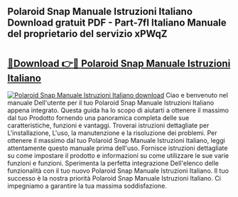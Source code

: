 ## Polaroid Snap Manuale Istruzioni Italiano Download gratuit PDF - Part-7fI Italiano Manuale del proprietario del servizio xPWqZ

# <h2><a href="http://dfa5j5.blite.top/?on=Polaroid+Snap+Manuale+Istruzioni+Italiano">🔗Download 👉🔴 Polaroid Snap Manuale Istruzioni Italiano</a></h2>

[![Polaroid Snap Manuale Istruzioni Italiano download](https://i.imgur.com/lujVjoI.png)](http://dfa5j5.blite.top/?on=Polaroid+Snap+Manuale+Istruzioni+Italiano)
Ciao e benvenuto nel manuale Dell'utente per il tuo Polaroid Snap Manuale Istruzioni Italiano appena integrato. Questa guida ha lo scopo di aiutarti a ottenere il massimo dal tuo Prodotto fornendo una panoramica completa delle sue caratteristiche, funzioni e vantaggi. Troverai istruzioni dettagliate per L'installazione, L'uso, la manutenzione e la risoluzione dei problemi. Per ottenere il massimo dal tuo Polaroid Snap Manuale Istruzioni Italiano, leggi attentamente questo manuale prima dell'uso. Fornisce istruzioni dettagliate su come impostare il prodotto e informazioni su come utilizzare le sue varie funzioni e funzioni. Sperimenta la perfetta integrazione Dell'elenco delle funzionalità con il tuo nuovo Polaroid Snap Manuale Istruzioni Italiano. Il tuo successo è la nostra priorità Polaroid Snap Manuale Istruzioni Italiano. Ci impegniamo a garantire la tua massima soddisfazione.
